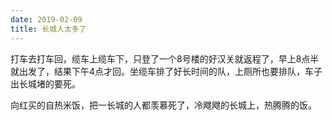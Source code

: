 ```yaml
---
date: 2019-02-09
title: 长城人太多了
---
```

打车去打车回，缆车上缆车下，只登了一个8号楼的好汉关就返程了，早上8点半就出发了，结果下午4点才回。坐缆车排了好长时间的队，上厕所也要排队，车子出长城堵的要死。

向红买的自热米饭，把一长城的人都羡慕死了，冷飕飕的长城上，热腾腾的饭。
